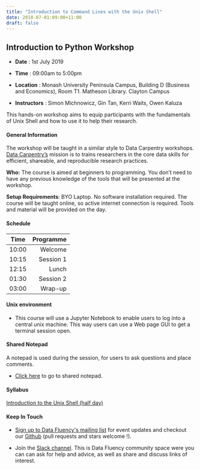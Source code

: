 ```yaml
---
title: "Introduction to Command Lines with the Unix Shell"
date: 2018-07-01:09:00+11:00
draft: false
---
```


## Introduction to Python Workshop

- **Date** : 1st July 2019
- **Time** : 09:00am to 5:00pm
- **Location** : Monash University Peninsula Campus, 
                 Building D (Business and Economics), 
                 Room T1. Matheson Library. Clayton Campus

- **Instructors** : Simon Michnowicz, Gin Tan, Kerri Waits, Owen Kaluza


This hands-on workshop aims to equip participants with the fundamentals of Unix Shell and how to use it to help their research.


#### General Information

The workshop will be taught in a similar style to Data Carpentry workshops. [Data Carpentry’s](http://www.datacarpentry.org/) mission is to trains researchers in the core data skills for efficient, shareable, and reproducible research practices.

**Who:** The course is aimed at beginners to programming. You don’t need to have any previous knowledge of the tools that will be presented at the workshop.

**Setup Requirements**: BYO Laptop. No software installation required. The course will be taught online, so active internet connection is required. Tools and material will be provided on the day.

#### Schedule

Time | Programme
----------- | ------------------:
10:00 | Welcome
10:15 | Session 1
12:15 | Lunch
01:30 | Session 2
03:00 | Wrap-up


#### Unix  environment
* This course will use a Jupyter Notebook to enable users to log into a central unix machine. This way users can use a Web page GUI to get a terminal session open.  


#### Shared Notepad

A notepad is used during the session, for users to ask questions and place comments.
* [Click here](http://biotraining.erc.monash.edu:9001/p/intro_to_bash_shell__01_07_18) to go to shared notepad. 



#### Syllabus

[Introduction to the Unix Shell (half day)]( https://monashdatafluency.github.io/unixshell/ )


#### Keep In Touch

* [Sign up to Data Fluency's mailing list](http://eepurl.com/dmzhGH) for event updates and checkout our [Github](https://github.com/MonashDataFluency) (pull requests and stars welcome !). 

* Join the [Slack channel](https://datafluency.slack.com). This is Data Fluency community space were you can can ask for help and advice, as well as share and discuss links of interest. 
